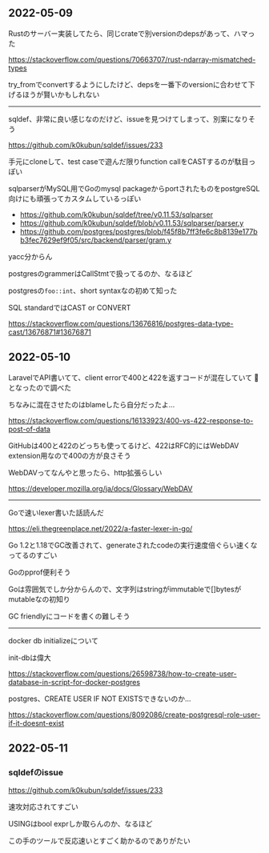 ## 2022-05-09

Rustのサーバー実装してたら、同じcrateで別versionのdepsがあって、ハマった

https://stackoverflow.com/questions/70663707/rust-ndarray-mismatched-types

try_fromでconvertするようにしたけど、depsを一番下のversionに合わせて下げるほうが賢いかもしれない

---

sqldef、非常に良い感じなのだけど、issueを見つけてしまって、別案になりそう

https://github.com/k0kubun/sqldef/issues/233

手元にcloneして、test caseで遊んだ限りfunction callをCASTするのが駄目っぽい

sqlparserがMySQL用でGoのmysql packageからportされたものをpostgreSQL向けにも頑張ってカスタムしているっぽい

- https://github.com/k0kubun/sqldef/tree/v0.11.53/sqlparser
- https://github.com/k0kubun/sqldef/blob/v0.11.53/sqlparser/parser.y
- https://github.com/postgres/postgres/blob/f45f8b7ff3fe6c8b8139e177bb3fec7629ef9f05/src/backend/parser/gram.y

yacc分からん

postgresのgrammerはCallStmtで扱ってるのか、なるほど

postgresの`foo::int`、short syntaxなの初めて知った

SQL standardではCAST or CONVERT

https://stackoverflow.com/questions/13676816/postgres-data-type-cast/13676871#13676871

## 2022-05-10

LaravelでAPI書いてて、client errorで400と422を返すコードが混在していて 🤔 となったので調べた

ちなみに混在させたのはblameしたら自分だったよ...

https://stackoverflow.com/questions/16133923/400-vs-422-response-to-post-of-data

GitHubは400と422のどっちも使ってるけど、422はRFC的にはWebDAV extension用なので400の方が良さそう

WebDAVってなんやと思ったら、http拡張らしい

https://developer.mozilla.org/ja/docs/Glossary/WebDAV

---

Goで速いlexer書いた話読んだ

https://eli.thegreenplace.net/2022/a-faster-lexer-in-go/

Go 1.2と1.18でGC改善されて、generateされたcodeの実行速度倍ぐらい速くなってるのすごい

Goのpprof便利そう

Goは雰囲気でしか分からんので、文字列はstringがimmutableで[]bytesがmutableなの初知り

GC friendlyにコードを書くの難しそう

---

docker db initializeについて

init-dbは偉大

https://stackoverflow.com/questions/26598738/how-to-create-user-database-in-script-for-docker-postgres


postgres、CREATE USER IF NOT EXISTSできないのか...

https://stackoverflow.com/questions/8092086/create-postgresql-role-user-if-it-doesnt-exist

## 2022-05-11

### sqldefのissue

https://github.com/k0kubun/sqldef/issues/233

速攻対応されてすごい

USINGはbool exprしか取らんのか、なるほど

この手のツールで反応速いとすごく助かるのでありがたい